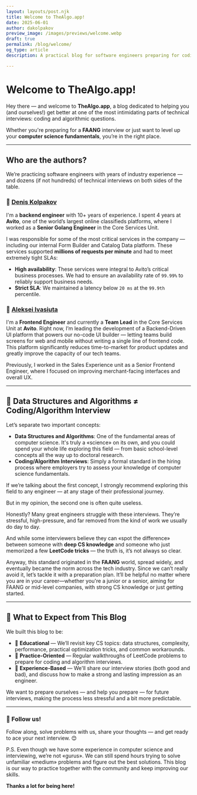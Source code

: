 ```yaml
---
layout: layouts/post.njk
title: Welcome to TheAlgo.app!
date: 2025-06-01
author: dakolpakov
preview_image: /images/previews/welcome.webp
draft: true
permalink: /blog/welcome/
og_type: article
description: A practical blog for software engineers preparing for coding interviews. Dive into algorithms, data structures, and real-world tips to boost your skills and confidence — whether you're aiming for FAANG or just starting out.

---
```


# Welcome to TheAlgo.app!

Hey there — and welcome to **TheAlgo.app**, a blog dedicated to helping you (and ourselves!) get better at one of the most intimidating parts of technical interviews: coding and algorithmic questions.

Whether you're preparing for a **FAANG** interview or just want to level up your **computer science fundamentals**, you’re in the right place.

---

## Who are the authors?

We’re practicing software engineers with years of industry experience — and dozens (if not hundreds) of technical interviews on both sides of the table.

### 🔹 <a href="https://www.linkedin.com/in/tifongod/" target="_blank" rel="noopener noreferrer">Denis Kolpakov</a>
I'm a **backend engineer** with 10+ years of experience. I spent 4 years at **Avito**, one of the world’s largest online classifieds platforms, where I worked as a **Senior Golang Engineer** in the Core Services Unit.


I was responsible for some of the most critical services in the company — including our internal Form Builder and Catalog Data platform. These services supported **millions of requests per minute** and had to meet extremely tight SLAs:

- **High availability**: These services were integral to Avito’s critical business processes. We had to ensure an availability rate of `99.99%` to reliably support business needs.
- **Strict SLA**: We maintained a latency below `20 ms` at the `99.9th` percentile.

### 🔹 <a href="https://www.linkedin.com/in/avivasyuta/" target="_blank" rel="noopener noreferrer">Aleksei Ivasiuta</a>
I'm a **Frontend Engineer** and currently a **Team Lead** in the Core Services Unit at **Avito**. Right now, I’m leading the development of a Backend-Driven UI platform that powers our no-code UI builder — letting teams build screens for web and mobile without writing a single line of frontend code. This platform significantly reduces time-to-market for product updates and greatly improve the capacity of our tech teams.

Previously, I worked in the Sales Experience unit as a Senior Frontend Engineer, where I focused on improving merchant-facing interfaces and overall UX.

---

## 🔹 Data Structures and Algorithms  ≠ Coding/Algorithm Interview

Let’s separate two important concepts:

- **Data Structures and Algorithms**: One of the fundamental areas of computer science. It's truly a «science» on its own, and you could spend your whole life exploring this field — from basic school-level concepts all the way up to doctoral research.
- **Coding/Algorithm Interviews**: Simply a formal standard in the hiring process where employers try to assess your knowledge of computer science fundamentals.

If we’re talking about the first concept, I strongly recommend exploring this field to any engineer — at any stage of their professional journey.

But in my opinion, the second one is often quite useless.

Honestly? Many great engineers struggle with these interviews. They’re stressful, high-pressure, and far removed from the kind of work we usually do day to day.

And while some interviewers believe they can «spot the difference» between someone with **deep CS knowledge** and someone who just memorized a few **LeetCode tricks** — the truth is, it’s not always so clear.

Anyway, this standard originated in the **FAANG** world, spread widely, and eventually became the norm across the tech industry. Since we can’t really avoid it, let’s tackle it with a preparation plan. It’ll be helpful no matter where you are in your career—whether you're a junior or a senior, aiming for FAANG or mid-level companies, with strong CS knowledge or just getting started.

---

## 🔹 What to Expect from This Blog

We built this blog to be:

- 🧠 **Educational** — We’ll revisit key CS topics: data structures, complexity, performance, practical optimization tricks, and common workarounds.
- 🧩 **Practice-Oriented** — Regular walkthroughs of LeetCode problems to prepare for coding and algorithm interviews.
- 💬 **Experience-Based** — We'll share our interview stories (both good and bad), and discuss how to make a strong and lasting impression as an engineer.

We want to prepare ourselves — and help you prepare — for future interviews, making the process less stressful and a bit more predictable.

---

### 📌 Follow us!

Follow along, solve problems with us, share your thoughts — and get ready to ace your next interview. 😊

P.S. Even though we have some experience in computer science and interviewing, we’re not «gurus». We can still spend hours trying to solve unfamiliar «medium» problems and figure out the best solutions. This blog is our way to practice together with the community and keep improving our skills.

**Thanks a lot for being here!**

